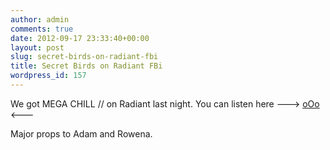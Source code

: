 ```yaml
---
author: admin
comments: true
date: 2012-09-17 23:33:40+00:00
layout: post
slug: secret-birds-on-radiant-fbi
title: Secret Birds on Radiant FBi
wordpress_id: 157
---
```


We got MEGA CHILL // on Radiant last night. You can listen here ---> [oOo](http://ondemand.fbiradio.com/stream.php?show=radiant&date=2012-09-17) <---

Major props to Adam and Rowena.
